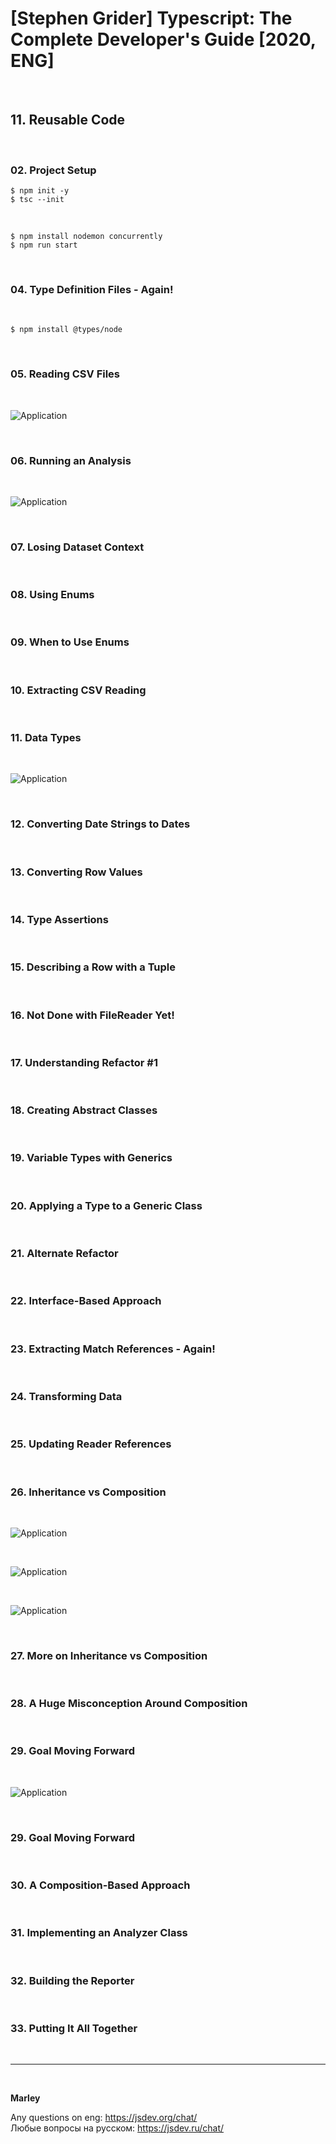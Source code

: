 # [Stephen Grider] Typescript: The Complete Developer's Guide [2020, ENG]

<br/>

## 11. Reusable Code

<br/>

### 02. Project Setup

    $ npm init -y
    $ tsc --init

<br/>
    
    $ npm install nodemon concurrently
    $ npm run start

<br/>

### 04. Type Definition Files - Again!

<br/>

    $ npm install @types/node

<br/>

### 05. Reading CSV Files

<br/>

![Application](/img/pic-03-01.png?raw=true)

<br/>

### 06. Running an Analysis

<br/>

![Application](/img/pic-03-02.png?raw=true)

<br/>

### 07. Losing Dataset Context

<br/>

### 08. Using Enums

<br/>

### 09. When to Use Enums

<br/>

### 10. Extracting CSV Reading

<br/>

### 11. Data Types

<br/>

![Application](/img/pic-03-03.png?raw=true)

<br/>

### 12. Converting Date Strings to Dates

<br/>

### 13. Converting Row Values

<br/>

### 14. Type Assertions

<br/>

### 15. Describing a Row with a Tuple

<br/>

### 16. Not Done with FileReader Yet!

<br/>

### 17. Understanding Refactor #1

<br/>

### 18. Creating Abstract Classes

<br/>

### 19. Variable Types with Generics

<br/>

### 20. Applying a Type to a Generic Class

<br/>

### 21. Alternate Refactor

<br/>

### 22. Interface-Based Approach

<br/>

### 23. Extracting Match References - Again!

<br/>

### 24. Transforming Data

<br/>

### 25. Updating Reader References

<br/>

### 26. Inheritance vs Composition

<br/>

![Application](/img/pic-03-04.png?raw=true)

<br/>

![Application](/img/pic-03-05.png?raw=true)

<br/>

![Application](/img/pic-03-06.png?raw=true)

<br/>

### 27. More on Inheritance vs Composition

<br/>

### 28. A Huge Misconception Around Composition

<br/>

### 29. Goal Moving Forward

<br/>

![Application](/img/pic-03-07.png?raw=true)

<br/>

### 29. Goal Moving Forward

<br/>

### 30. A Composition-Based Approach

<br/>

### 31. Implementing an Analyzer Class

<br/>

### 32. Building the Reporter

<br/>

### 33. Putting It All Together

<br/>

---

<br/>

**Marley**

Any questions on eng: https://jsdev.org/chat/  
Любые вопросы на русском: https://jsdev.ru/chat/
